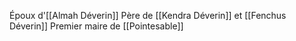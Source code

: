 Époux d'[[Almah Déverin]]
Père de [[Kendra Déverin]] et [[Fenchus Déverin]]
Premier maire de [[Pointesable]]
